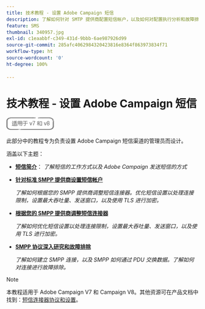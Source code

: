 ```yaml
---
title: 技术教程 - 设置 Adobe Campaign 短信
description: 了解如何针对 SMTP 提供商配置短信帐户，以及如何对配置执行分析和故障排除。
feature: SMS
thumbnail: 340957.jpg
exl-id: c1eaabbf-c349-431d-9bbb-6ae987926d99
source-git-commit: 285afc4062984320423816e8364f863973834f71
workflow-type: ht
source-wordcount: '0'
ht-degree: 100%

---
```


# 技术教程 - 设置 Adobe Campaign 短信

![适用于 V7 和 V8](../assets/V7-V8-stamp.png)

此部分中的教程专为负责设置 Adobe Campaign 短信渠道的管理员而设计。

涵盖以下主题：

* **[短信简介](/help/tutorial-sms/introduction-to-sms.md)**：
   *了解短信的工作方式以及 Adobe Campaign 发送短信的方式*

* **[针对标准 SMPP 提供商设置短信帐户](/help/tutorial-sms/set-up-account-for-standard-smpp-provider.md)**

   *了解如何根据您的 SMPP 提供商调整短信连接器。优化短信设置以处理连接限制，设置最大吞吐量、发送窗口，以及使用 TLS 进行加密。*

* **[根据您的 SMPP 提供商调整短信连接器](/help/tutorial-sms/adapt-sms-connector-to-smpp-provider.md)**

   *了解如何优化短信设置以处理连接限制，设置最大吞吐量、发送窗口，以及使用 TLS 进行加密。*

* **[SMPP 协议深入研究和故障排除](/help/tutorial-sms/smpp-deep-dive-and-troubleshooting.md)**

   *了解如何建立 SMPP 连接，以及 SMPP 如何通过 PDU 交换数据。了解如何对连接进行故障排除。*

>[!NOTE]
>
>本教程适用于 Adobe Campaign V7 和 Campaign V8。其他资源可在产品文档中找到：[短信连接器协议和设置](https://experienceleague.adobe.com/docs/campaign-classic/using/sending-messages/sending-messages-on-mobiles/sms-protocol.html?lang=zh-Hans#sending-messages)。
